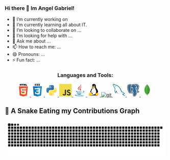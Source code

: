 ### Hi there 👋 Im Angel Gabriel! 



- 🔭 I’m currently working on 
- 🌱 I’m currently learning all about IT.
- 👯 I’m looking to collaborate on ...
- 🤔 I’m looking for help with ...
- 💬 Ask me about ...
- 📫 How to reach me: ...
- 😄 Pronouns: ...
- ⚡ Fun fact: ...

<h3 align="center">Languages and Tools:</h3>

<p align="center"> 
  <a href="https://www.w3.org/html/" target="_blank"> 
    <img src="https://raw.githubusercontent.com/devicons/devicon/master/icons/html5/html5-original-wordmark.svg" alt="html5" width="40" height="40"/> 
  </a>
  <a href="https://www.w3schools.com/css/" target="_blank"> 
    <img src="https://raw.githubusercontent.com/devicons/devicon/master/icons/css3/css3-original-wordmark.svg" alt="css3" width="40" height="40"/> 
  </a> 
  <a href="https://www.python.org" target="_blank"> 
    <img src="https://raw.githubusercontent.com/devicons/devicon/master/icons/python/python-original.svg" alt="python" width="40" height="40"/> 
  </a>  
  <a href="https://developer.mozilla.org/en-US/docs/Web/JavaScript" target="_blank"> 
    <img src="https://raw.githubusercontent.com/devicons/devicon/master/icons/javascript/javascript-original.svg" alt="javascript" width="40" height="40"/> 
  </a> 
  <a href="https://www.java.com/es/" target="_blank"> 
    <img src="https://github.com/devicons/devicon/blob/master/icons/java/java-original.svg" alt="javascript" width="40" height="40"/> 
  </a> 
	
  <a href="https://www.linux.org/" target="_blank"> 
    <img src="https://raw.githubusercontent.com/devicons/devicon/master/icons/linux/linux-original.svg" alt="linux" width="40" height="40"/> 
  </a> 
  <a href="https://git-scm.com/" target="_blank"> 
    <img src="https://www.vectorlogo.zone/logos/git-scm/git-scm-icon.svg" alt="git" width="40" height="40"/> 
  </a>
  <a href="https://www.mysql.com/" target="_blank"> 
    <img src="https://github.com/devicons/devicon/blob/master/icons/mysql/mysql-original.svg" alt="git" width="40" height="40"/> 
  </a>
  <a href="https://www.postgresql.org/" target="_blank"> 
    <img src="https://github.com/devicons/devicon/blob/master/icons/postgresql/postgresql-original.svg" alt="git" width="40" height="40"/> 
  </a>
   <a href="https://www.mongodb.com/es" target="_blank"> 
    <img src="https://github.com/devicons/devicon/blob/master/icons/mongodb/mongodb-original.svg" alt="git" width="40" height="40"/> 
  </a>


  
  
</p>



















## 🐍 A Snake Eating my Contributions Graph
	
<p align = "center">
	<img src = "https://github.com/7oSkaaa/7oSkaaa/blob/output/github-contribution-grid-snake.svg?" alt = "Snake Game"/>
</p>


